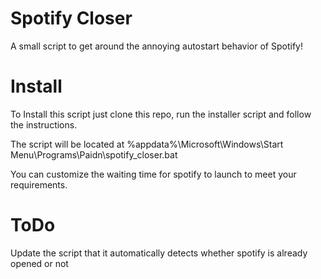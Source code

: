 # Spotify Closer
A small script to get around the annoying autostart behavior of Spotify!

# Install
To Install this script just clone this repo, run the installer script and follow the instructions.

The script will be located at %appdata%\Microsoft\Windows\Start Menu\Programs\Paidn\spotify_closer.bat

You can customize the waiting time for spotify to launch to meet your requirements.



# ToDo
Update the script that it automatically detects whether spotify is already opened or not